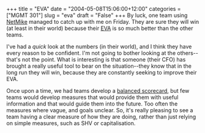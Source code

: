 +++
title = "EVA"
date = "2004-05-08T15:06:00+12:00"
categories = ["MGMT 301"]
slug = "eva"
draft = "False"
+++
By luck, one team using [NetMike](https://www.smartsims.com) managed to
catch up with me on Friday. They are sure they will win (at least in
their world) because their [EVA](https://www.sternstewart.com/) is so much
better than the other teams.

I've had a _quick_ look at the numbers (in their world), and I
think they have every reason to be confident. I'm not going to bother
looking at the others--that's not the point. What is interesting
is that someone (their CFO) has brought a really
useful tool to bear on the situation--they know that in the long run
they will win, because they are constantly seeking to improve their
EVA.

Once upon a time, we had teams develop a 
[balanced scorecard](https://www.balancedscorecard.org/), but few teams would develop
measures that would provide them with useful information and that
would guide them into the future. Too often the measures where vague,
and goals unclear. So, it's really pleasing to see a team having a
clear measure of how they are doing, rather than just relying on
simple measures, such as SHV or
capitalisation.

